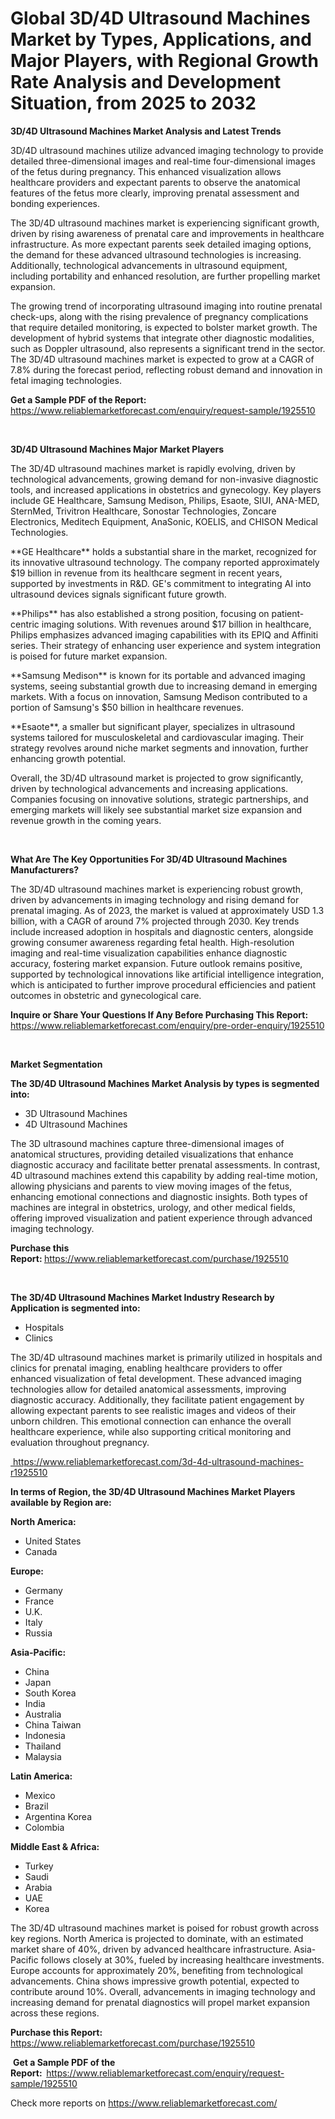 <p><h1>Global 3D/4D Ultrasound Machines Market by Types, Applications, and Major Players, with Regional Growth Rate Analysis and Development Situation, from 2025 to 2032</h1></p><p><strong>3D/4D Ultrasound Machines Market Analysis and Latest Trends</strong></p>
<p><p>3D/4D ultrasound machines utilize advanced imaging technology to provide detailed three-dimensional images and real-time four-dimensional images of the fetus during pregnancy. This enhanced visualization allows healthcare providers and expectant parents to observe the anatomical features of the fetus more clearly, improving prenatal assessment and bonding experiences.</p><p>The 3D/4D ultrasound machines market is experiencing significant growth, driven by rising awareness of prenatal care and improvements in healthcare infrastructure. As more expectant parents seek detailed imaging options, the demand for these advanced ultrasound technologies is increasing. Additionally, technological advancements in ultrasound equipment, including portability and enhanced resolution, are further propelling market expansion.</p><p>The growing trend of incorporating ultrasound imaging into routine prenatal check-ups, along with the rising prevalence of pregnancy complications that require detailed monitoring, is expected to bolster market growth. The development of hybrid systems that integrate other diagnostic modalities, such as Doppler ultrasound, also represents a significant trend in the sector. The 3D/4D ultrasound machines market is expected to grow at a CAGR of 7.8% during the forecast period, reflecting robust demand and innovation in fetal imaging technologies.</p></p>
<p><strong>Get a Sample PDF of the Report:&nbsp;</strong> <a href="https://www.reliablemarketforecast.com/enquiry/request-sample/1925510?utm_campaign=1840&utm_medium=2&utm_source=Github&utm_content=ia&utm_term=15012025&utm_id=3d4d-ultrasound-machines">https://www.reliablemarketforecast.com/enquiry/request-sample/1925510</a></p>
<p>&nbsp;</p>
<p><strong>3D/4D Ultrasound Machines Major Market Players</strong></p>
<p><p>The 3D/4D ultrasound machines market is rapidly evolving, driven by technological advancements, growing demand for non-invasive diagnostic tools, and increased applications in obstetrics and gynecology. Key players include GE Healthcare, Samsung Medison, Philips, Esaote, SIUI, ANA-MED, SternMed, Trivitron Healthcare, Sonostar Technologies, Zoncare Electronics, Meditech Equipment, AnaSonic, KOELIS, and CHISON Medical Technologies.</p><p>**GE Healthcare** holds a substantial share in the market, recognized for its innovative ultrasound technology. The company reported approximately $19 billion in revenue from its healthcare segment in recent years, supported by investments in R&D. GE's commitment to integrating AI into ultrasound devices signals significant future growth.</p><p>**Philips** has also established a strong position, focusing on patient-centric imaging solutions. With revenues around $17 billion in healthcare, Philips emphasizes advanced imaging capabilities with its EPIQ and Affiniti series. Their strategy of enhancing user experience and system integration is poised for future market expansion.</p><p>**Samsung Medison** is known for its portable and advanced imaging systems, seeing substantial growth due to increasing demand in emerging markets. With a focus on innovation, Samsung Medison contributed to a portion of Samsung's $50 billion in healthcare revenues.</p><p>**Esaote**, a smaller but significant player, specializes in ultrasound systems tailored for musculoskeletal and cardiovascular imaging. Their strategy revolves around niche market segments and innovation, further enhancing growth potential.</p><p>Overall, the 3D/4D ultrasound market is projected to grow significantly, driven by technological advancements and increasing applications. Companies focusing on innovative solutions, strategic partnerships, and emerging markets will likely see substantial market size expansion and revenue growth in the coming years.</p></p>
<p>&nbsp;</p>
<p><strong>What Are The Key Opportunities For 3D/4D Ultrasound Machines Manufacturers?</strong></p>
<p><p>The 3D/4D ultrasound machines market is experiencing robust growth, driven by advancements in imaging technology and rising demand for prenatal imaging. As of 2023, the market is valued at approximately USD 1.3 billion, with a CAGR of around 7% projected through 2030. Key trends include increased adoption in hospitals and diagnostic centers, alongside growing consumer awareness regarding fetal health. High-resolution imaging and real-time visualization capabilities enhance diagnostic accuracy, fostering market expansion. Future outlook remains positive, supported by technological innovations like artificial intelligence integration, which is anticipated to further improve procedural efficiencies and patient outcomes in obstetric and gynecological care.</p></p>
<p><strong>Inquire or Share Your Questions If Any Before Purchasing This Report:</strong> <a href="https://www.reliablemarketforecast.com/enquiry/pre-order-enquiry/1925510?utm_campaign=1840&utm_medium=2&utm_source=Github&utm_content=ia&utm_term=15012025&utm_id=3d4d-ultrasound-machines">https://www.reliablemarketforecast.com/enquiry/pre-order-enquiry/1925510</a></p>
<p>&nbsp;</p>
<p><strong>Market Segmentation</strong></p>
<p><strong>The 3D/4D Ultrasound Machines Market Analysis by types is segmented into:</strong></p>
<p><ul><li>3D Ultrasound Machines</li><li>4D Ultrasound Machines</li></ul></p>
<p><p>The 3D ultrasound machines capture three-dimensional images of anatomical structures, providing detailed visualizations that enhance diagnostic accuracy and facilitate better prenatal assessments. In contrast, 4D ultrasound machines extend this capability by adding real-time motion, allowing physicians and parents to view moving images of the fetus, enhancing emotional connections and diagnostic insights. Both types of machines are integral in obstetrics, urology, and other medical fields, offering improved visualization and patient experience through advanced imaging technology.</p></p>
<p><strong>Purchase this Report:&nbsp;</strong><a href="https://www.reliablemarketforecast.com/purchase/1925510?utm_campaign=1840&utm_medium=2&utm_source=Github&utm_content=ia&utm_term=15012025&utm_id=3d4d-ultrasound-machines">https://www.reliablemarketforecast.com/purchase/1925510</a></p>
<p>&nbsp;</p>
<p><strong>The 3D/4D Ultrasound Machines Market Industry Research by Application is segmented into:</strong></p>
<p><ul><li>Hospitals</li><li>Clinics</li></ul></p>
<p><p>The 3D/4D ultrasound machines market is primarily utilized in hospitals and clinics for prenatal imaging, enabling healthcare providers to offer enhanced visualization of fetal development. These advanced imaging technologies allow for detailed anatomical assessments, improving diagnostic accuracy. Additionally, they facilitate patient engagement by allowing expectant parents to see realistic images and videos of their unborn children. This emotional connection can enhance the overall healthcare experience, while also supporting critical monitoring and evaluation throughout pregnancy.</p></p>
<p><a href="https://www.reliablemarketforecast.com/3d-4d-ultrasound-machines-r1925510?utm_campaign=1840&utm_medium=2&utm_source=Github&utm_content=ia&utm_term=15012025&utm_id=3d4d-ultrasound-machines">&nbsp;https://www.reliablemarketforecast.com/3d-4d-ultrasound-machines-r1925510</a></p>
<p><strong>In terms of Region, the 3D/4D Ultrasound Machines Market Players available by Region are:</strong></p>
<p>
    <p> <strong> North America: </strong>
        <ul>
            <li>United States</li>
            <li>Canada</li>
        </ul>
        </p> 
    <p> <strong> Europe: </strong>
        <ul>
            <li>Germany</li>
            <li>France</li>
            <li>U.K.</li>
            <li>Italy</li>
            <li>Russia</li>
        </ul>
        </p> 
    <p> <strong> Asia-Pacific: </strong>
        <ul>
            <li>China</li>
            <li>Japan</li>
            <li>South Korea</li>
            <li>India</li>
            <li>Australia</li>
            <li>China Taiwan</li>
            <li>Indonesia</li>
            <li>Thailand</li>
            <li>Malaysia</li>
        </ul>
        </p> 
    <p> <strong> Latin America: </strong>
        <ul>
            <li>Mexico</li>
            <li>Brazil</li>
            <li>Argentina Korea</li>
            <li>Colombia</li>
        </ul>
        </p> 
    <p> <strong> Middle East & Africa: </strong>
        <ul>
            <li>Turkey</li>
            <li>Saudi</li>
            <li>Arabia</li>
            <li>UAE</li>
            <li>Korea</li>
        </ul>
    </p>
    </p>
<p><p>The 3D/4D ultrasound machines market is poised for robust growth across key regions. North America is projected to dominate, with an estimated market share of 40%, driven by advanced healthcare infrastructure. Asia-Pacific follows closely at 30%, fueled by increasing healthcare investments. Europe accounts for approximately 20%, benefiting from technological advancements. China shows impressive growth potential, expected to contribute around 10%. Overall, advancements in imaging technology and increasing demand for prenatal diagnostics will propel market expansion across these regions.</p></p>
<p><strong>Purchase this Report: </strong><a href="https://www.reliablemarketforecast.com/purchase/1925510?utm_campaign=1840&utm_medium=2&utm_source=Github&utm_content=ia&utm_term=15012025&utm_id=3d4d-ultrasound-machines">https://www.reliablemarketforecast.com/purchase/1925510</a></p>
<p>&nbsp;<strong>Get a Sample PDF of the Report:&nbsp;&nbsp;</strong><a href="https://www.reliablemarketforecast.com/enquiry/request-sample/1925510?utm_campaign=1840&utm_medium=2&utm_source=Github&utm_content=ia&utm_term=15012025&utm_id=3d4d-ultrasound-machines">https://www.reliablemarketforecast.com/enquiry/request-sample/1925510</a></p>
<p><strong></strong></p>
<p>Check more reports on <a href="https://www.reliablemarketforecast.com/?utm_campaign=1840&utm_medium=2&utm_source=Github&utm_content=ia&utm_term=15012025&utm_id=3d4d-ultrasound-machines">https://www.reliablemarketforecast.com/</a></p>